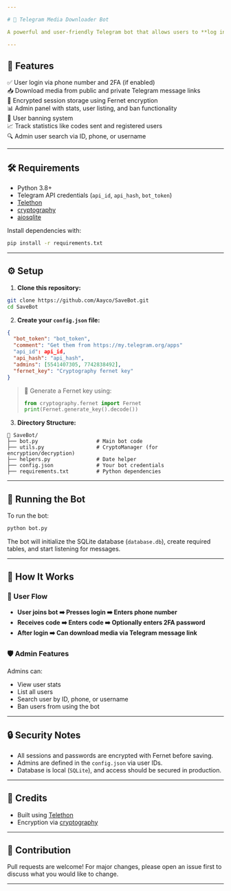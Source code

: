 ```yaml
---

# 🤖 Telegram Media Downloader Bot

A powerful and user-friendly Telegram bot that allows users to **log in with their own accounts** and **download media from message links** — all via a secure interface and admin dashboard.

---
```


## 🌟 Features

✅ User login via phone number and 2FA (if enabled)  
📥 Download media from public and private Telegram message links  
🔐 Encrypted session storage using Fernet encryption  
📊 Admin panel with stats, user listing, and ban functionality  
🚫 User banning system  
📈 Track statistics like codes sent and registered users  
🔍 Admin user search via ID, phone, or username

---

## 🛠️ Requirements

- Python 3.8+
- Telegram API credentials (`api_id`, `api_hash`, `bot_token`)
- [Telethon](https://github.com/LonamiWebs/Telethon)
- [cryptography](https://cryptography.io/)
- [aiosqlite](https://github.com/omnilib/aiosqlite)

Install dependencies with:

```bash
pip install -r requirements.txt
````

---

## ⚙️ Setup

1. **Clone this repository:**

```bash
git clone https://github.com/Aayco/SaveBot.git
cd SaveBot
```

2. **Create your `config.json` file:**

```json
{
  "bot_token": "bot_token",
  "comment": "Get them from https://my.telegram.org/apps"
  "api_id": api_id,
  "api_hash": "api_hash",
  "admins": [5541407305, 7742838492],
  "fernet_key": "Cryptography fernet key"
}
```

> 🔐 Generate a Fernet key using:
>
> ```python
> from cryptography.fernet import Fernet
> print(Fernet.generate_key().decode())
> ```

3. **Directory Structure:**

```
📁 SaveBot/
├── bot.py                   # Main bot code
├── utils.py                 # CryptoManager (for encryption/decryption)
├── helpers.py               # Date helper
├── config.json              # Your bot credentials
├── requirements.txt         # Python dependencies
```

---

## 🚀 Running the Bot

To run the bot:

```bash
python bot.py
```

The bot will initialize the SQLite database (`database.db`), create required tables, and start listening for messages.

---

## 🔐 How It Works

### 👤 User Flow

* **User joins bot ➡️ Presses login ➡️ Enters phone number**
* **Receives code ➡️ Enters code ➡️ Optionally enters 2FA password**
* **After login ➡️ Can download media via Telegram message link**

### 🛡 Admin Features

Admins can:

* View user stats
* List all users
* Search user by ID, phone, or username
* Ban users from using the bot

---

## 🔒 Security Notes

* All sessions and passwords are encrypted with Fernet before saving.
* Admins are defined in the `config.json` via user IDs.
* Database is local (`SQLite`), and access should be secured in production.

---

## 🧠 Credits

* Built using [Telethon](https://github.com/LonamiWebs/Telethon)
* Encryption via [cryptography](https://cryptography.io/)

---

## 🤝 Contribution

Pull requests are welcome! For major changes, please open an issue first to discuss what you would like to change.

---
